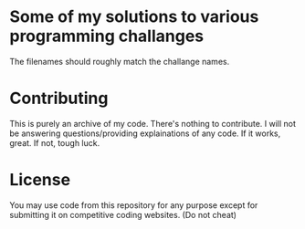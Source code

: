 # Some of my solutions to various programming challanges
The filenames should roughly match the challange names.


# Contributing
This is purely an archive of my code. There's nothing to contribute.
I will not be answering questions/providing explainations of any code.
If it works, great. If not, tough luck.

# License
You may use code from this repository for any purpose except for submitting it
on competitive coding websites. (Do not cheat)
